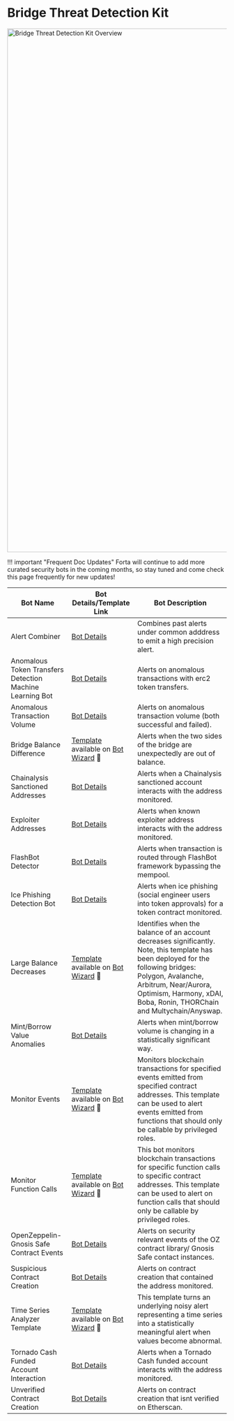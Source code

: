 # Bridge Threat Detection Kit

<p align="left">
    <img width=1200 alt="Bridge Threat Detection Kit Overview" src="../bridge-threat-detection-kit.png">
</p>

!!! important "Frequent Doc Updates"
    Forta will continue to add more curated security bots in the coming months, so stay tuned and come check this page frequently for new updates!

| Bot Name | Bot Details/Template Link | Bot Description  |
|----------|------------------|------------------|
| Alert Combiner | [Bot Details](starter-kit-bot-details.md#alert-combiner) | Combines past alerts under common adddress to emit a high precision alert. |
| Anomalous Token Transfers Detection Machine Learning Bot | [Bot Details](starter-kit-bot-details.md#anomalous-token-transfers-detection-machine-learning-bot) | Alerts on anomalous transactions with erc2 token transfers.|
| Anomalous Transaction Volume | [Bot Details](starter-kit-bot-details.md#anomalous-transaction-volume) | Alerts on anomalous transaction volume (both successful and failed).|
| Bridge Balance Difference | [Template](https://github.com/LimeChain/forta-starter-kits/tree/main/bridge-balance-difference) available on [Bot Wizard](https://app.forta.network/wizard) 🧙 | Alerts when the two sides of the bridge are unexpectedly are out of balance. |
| Chainalysis Sanctioned Addresses | [Bot Details](starter-kit-bot-details.md#chainalysis-sanctioned-addresses) | Alerts when a Chainalysis sanctioned account interacts with the address monitored. |
| Exploiter Addresses | [Bot Details](starter-kit-bot-details.md#exploiter-addresses) | Alerts when known exploiter address interacts with the address monitored. |
| FlashBot Detector | [Bot Details](https://explorer.forta.network/agent/0xbc06a40c341aa1acc139c900fd1b7e3999d71b80c13a9dd50a369d8f923757f5) |  Alerts when transaction is routed through FlashBot framework bypassing the mempool. |
| Ice Phishing Detection Bot | [Bot Details](starter-kit-bot-details.md#evidence-of-phishing-bot) | Alerts when ice phishing (social engineer users into token approvals) for a token contract monitored. |
| Large Balance Decreases | [Template](https://github.com/LimeChain/forta-starter-kits/tree/main/large-balance-decrease) available on [Bot Wizard](https://app.forta.network/wizard) 🧙 | Identifies when the balance of an account decreases significantly. Note, this template has been deployed for the following bridges: Polygon, Avalanche, Arbitrum, Near/Aurora, Optimism, Harmony, xDAI, Boba, Ronin, THORChain and Multychain/Anyswap. |
| Mint/Borrow Value Anomalies | [Bot Details](starter-kit-bot-details.md#mint-borrow-anomalies) | Alerts when mint/borrow volume is changing in a statistically significant way. |
| Monitor Events | [Template](https://github.com/arbitraryexecution/forta-bot-templates/tree/main/src/monitor-events) available on [Bot Wizard](https://app.forta.network/wizard) 🧙 | Monitors blockchain transactions for specified events emitted from specified contract addresses. This template can be used to alert events emitted from functions that should only be callable by privileged roles. |
| Monitor Function Calls | [Template](https://github.com/arbitraryexecution/forta-bot-templates/tree/main/src/monitor-function-calls) available on [Bot Wizard](https://app.forta.network/wizard) 🧙 | This bot monitors blockchain transactions for specific function calls to specific contract addresses. This template can be used to alert on function calls that should only be callable by privileged roles.|
| OpenZeppelin-Gnosis Safe Contract Events | [Bot Details](starter-kit-bot-details.md#openzeppelin-gnosis-safe-contract-events) | Alerts on security relevant events of the OZ contract library/ Gnosis Safe contact instances. |
| Suspicious Contract Creation | [Bot Details](starter-kit-bot-details.md#suspicious-contract-creation) | Alerts on contract creation that contained the address monitored. |
| Time Series Analyzer Template | [Template](https://github.com/forta-network/starter-kits/time-series-analyzer-template) available on [Bot Wizard](https://app.forta.network/wizard) 🧙 | This template turns an underlying noisy alert representing a time series into a statistically meaningful alert when values become abnormal. |
| Tornado Cash Funded Account Interaction | [Bot Details](starter-kit-bot-details.md#tornado-cash-funded-account-interaction) | Alerts when a Tornado Cash funded account interacts with the address monitored. |
| Unverified Contract Creation | [Bot Details](starter-kit-bot-details.md#unverified-contract-creation) | Alerts on contract creation that isnt verified on Etherscan. |

